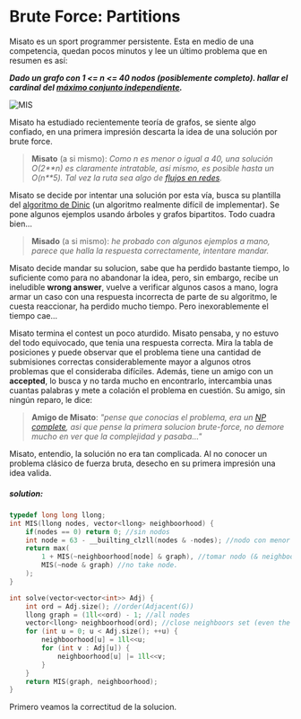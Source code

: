 # Brute Force: Partitions

Misato es un sport programmer persistente. Esta en medio de una competencia,
quedan pocos minutos y lee un último problema que en resumen es así: 

***Dado un grafo con 1 <= n <= 40 nodos (posiblemente completo). hallar el
 cardinal del [máximo conjunto independiente](https://en.wikipedia.org/wiki/Maximal_independent_set).***


![MIS](https://upload.wikimedia.org/wikipedia/commons/b/b6/Cube-maximal-independence.svg)

Misato ha estudiado recientemente teoría de grafos, se siente algo confiado,
en una primera impresión descarta la idea de una solución por brute force.

> **Misato** (a si mismo): *Como n es menor o igual a 40, una solución O(2\*\*n) es
claramente intratable, asi mismo, es posible hasta un O(n\*\*5). Tal vez la 
ruta sea algo de [flujos en redes](https://en.wikipedia.org/wiki/Flow_network).*

Misato se decide por intentar una solución por esta vía, busca su plantilla del
[algoritmo de Dinic](https://en.wikipedia.org/wiki/Dinic%27s_algorithm) (un algoritmo realmente difícil de implementar). Se pone 
algunos ejemplos usando árboles y grafos bipartitos. Todo cuadra bien...

> **Misado** (a si mismo): *he probado con algunos ejemplos a mano, parece
que halla la respuesta correctamente, intentare mandar.*

Misato decide mandar su solucion, sabe que ha perdido bastante tiempo, lo
suficiente como para no abandonar la idea, pero, sin embargo, recibe un ineludible 
**wrong answer**, vuelve a verificar algunos casos a mano, logra armar
un caso con una respuesta incorrecta de parte de su algoritmo, le cuesta
reaccionar, ha perdido mucho tiempo. Pero inexorablemente el tiempo cae...

Misato termina el contest un poco aturdido. Misato pensaba, y no estuvo del
todo equivocado, que tenia una respuesta correcta. Mira la tabla de posiciones
y puede observar que el problema tiene una cantidad de submisiones correctas
considerablemente mayor a algunos otros problemas que el consideraba 
difíciles. Además, tiene un amigo con un **accepted**, lo busca y no tarda
mucho en encontrarlo, intercambia unas cuantas palabras y mete a colación
el problema en cuestión. Su amigo, sin ningún reparo, le dice:

> **Amigo de Misato**: *"pense que conocias el problema, era un 
[NP complete][3], asi que pense la primera solucion brute-force, no 
demore mucho en ver que la complejidad y pasaba..."*

Misato, entendio, la solución no era tan complicada. Al no conocer un problema
clásico de fuerza bruta, desecho en su primera impresión una idea valida.

##### solution:
```cpp
typedef long long llong;
int MIS(llong nodes, vector<llong> neighboorhood) {
	if(nodes == 0) return 0; //sin nodos
	int node = 63 - __builting_clzll(nodes & -nodes); //nodo con menor id
	return max(
		1 + MIS(~neighboorhood[node] & graph), //tomar nodo (& neighboors? of course...).
		MIS(~node & graph) //no take node. 
	);
}

int solve(vector<vector<int>> Adj) {
	int ord = Adj.size(); //order(Adjacent(G))
	llong graph = (1ll<<ord) - 1; //all nodes
	vector<llong> neighboorhood(ord); //close neighboors set (even the node)
	for (int u = 0; u < Adj.size(); ++u) {
		neighboorhood[u] = 1ll<<u;
		for (int v : Adj[u]) {
			neighboorhood[u] |= 1ll<<v;
		}
	}
	return MIS(graph, neighboorhood);
}
```

Primero veamos la correctitud de la solucion. 


[3]: https://en.wikipedia.org/wiki/NP-completeness